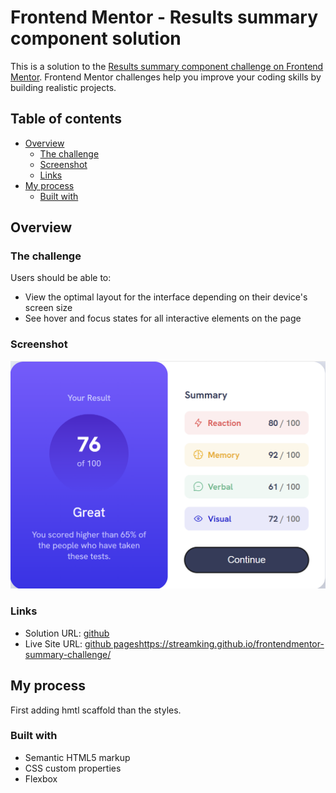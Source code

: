 # Frontend Mentor - Results summary component solution

This is a solution to the [Results summary component challenge on Frontend Mentor](https://www.frontendmentor.io/challenges/results-summary-component-CE_K6s0maV). Frontend Mentor challenges help you improve your coding skills by building realistic projects. 

## Table of contents

- [Overview](#overview)
  - [The challenge](#the-challenge)
  - [Screenshot](#screenshot)
  - [Links](#links)
- [My process](#my-process)
  - [Built with](#built-with)




## Overview

### The challenge

Users should be able to:

- View the optimal layout for the interface depending on their device's screen size
- See hover and focus states for all interactive elements on the page

### Screenshot

![](./summary.png)


### Links

- Solution URL: [github](https://github.com/StreamKing/frontendmentor-summary-challenge)
- Live Site URL: [github pages]()https://streamking.github.io/frontendmentor-summary-challenge/

## My process
First adding hmtl scaffold than the styles. 
### Built with

- Semantic HTML5 markup
- CSS custom properties
- Flexbox

